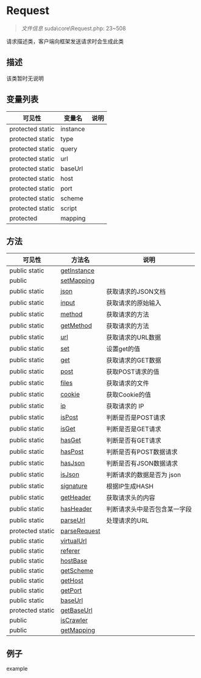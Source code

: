 #  Request 

> *文件信息* suda\core\Request.php: 23~508


请求描述类，客户端向框架发送请求时会生成此类


## 描述



该类暂时无说明
 
## 变量列表
| 可见性 |  变量名   | 说明 |
|--------|----|------|
 | protected  static  | instance | | 
 | protected  static  | type | | 
 | protected  static  | query | | 
 | protected  static  | url | | 
 | protected  static  | baseUrl | | 
 | protected  static  | host | | 
 | protected  static  | port | | 
 | protected  static  | scheme | | 
 | protected  static  | script | | 
 | protected    | mapping | | 
## 方法

 
| 可见性 | 方法名 | 说明 |
|--------|-------|------|
 |  public  static|[getInstance](Request/getInstance.md) |  |
 |  public  |[setMapping](Request/setMapping.md) |  |
 |  public  static|[json](Request/json.md) | 获取请求的JSON文档 |
 |  public  static|[input](Request/input.md) | 获取请求的原始输入 |
 |  public  static|[method](Request/method.md) | 获取请求的方法 |
 |  public  static|[getMethod](Request/getMethod.md) | 获取请求的方法 |
 |  public  static|[url](Request/url.md) | 获取请求的URL数据 |
 |  public  static|[set](Request/set.md) | 设置get的值 |
 |  public  static|[get](Request/get.md) | 获取请求的GET数据 |
 |  public  static|[post](Request/post.md) | 获取POST请求的值 |
 |  public  static|[files](Request/files.md) | 获取请求的文件 |
 |  public  static|[cookie](Request/cookie.md) | 获取Cookie的值 |
 |  public  static|[ip](Request/ip.md) | 获取请求的 IP |
 |  public  static|[isPost](Request/isPost.md) | 判断是否是POST请求 |
 |  public  static|[isGet](Request/isGet.md) | 判断是否是GET请求 |
 |  public  static|[hasGet](Request/hasGet.md) | 判断是否有GET请求 |
 |  public  static|[hasPost](Request/hasPost.md) | 判断是否有POST数据请求 |
 |  public  static|[hasJson](Request/hasJson.md) | 判断是否有JSON数据请求 |
 |  public  static|[isJson](Request/isJson.md) | 判断请求的数据是否为 json |
 |  public  static|[signature](Request/signature.md) | 根据IP生成HASH |
 |  public  static|[getHeader](Request/getHeader.md) | 获取请求头的内容 |
 |  public  static|[hasHeader](Request/hasHeader.md) | 判断请求头中是否包含某一字段 |
 |  public  static|[parseUrl](Request/parseUrl.md) | 处理请求的URL |
 |  protected  static|[parseRequest](Request/parseRequest.md) |  |
 |  public  static|[virtualUrl](Request/virtualUrl.md) |  |
 |  public  static|[referer](Request/referer.md) |  |
 |  public  static|[hostBase](Request/hostBase.md) |  |
 |  public  static|[getScheme](Request/getScheme.md) |  |
 |  public  static|[getHost](Request/getHost.md) |  |
 |  public  static|[getPort](Request/getPort.md) |  |
 |  public  static|[baseUrl](Request/baseUrl.md) |  |
 |  protected  static|[getBaseUrl](Request/getBaseUrl.md) |  |
 |  public  |[isCrawler](Request/isCrawler.md) |  |
 |  public  |[getMapping](Request/getMapping.md) |  |
## 例子

example